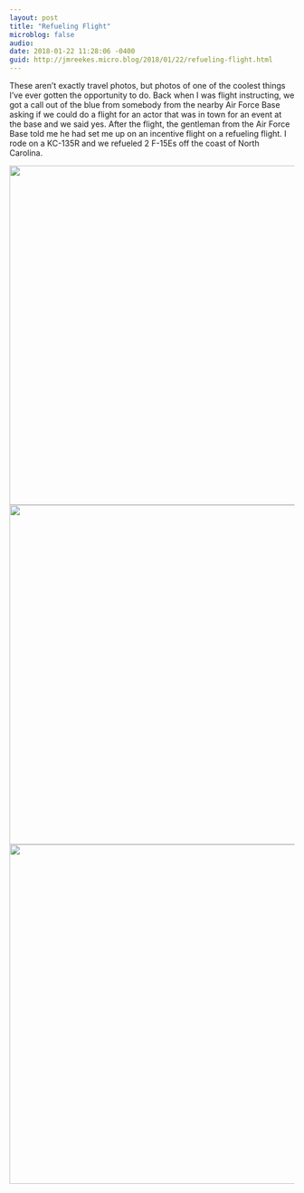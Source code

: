 ```yaml
---
layout: post
title: "Refueling Flight"
microblog: false
audio: 
date: 2018-01-22 11:28:06 -0400
guid: http://jmreekes.micro.blog/2018/01/22/refueling-flight.html
---
```

These aren’t exactly travel photos, but photos of one of the coolest things I’ve ever gotten the opportunity to do. Back when I was flight instructing, we got a call out of the blue from somebody from the nearby Air Force Base asking if we could do a flight for an actor that was in town for an event at the base and we said yes. After the flight, the gentleman from the Air Force Base told me he had set me up on an incentive flight on a refueling flight. I rode on a KC-135R and we refueled 2 F-15Es off the coast of North Carolina. 

<img src="http://www.jmreekes.com/uploads/2018/08f0a05e12.jpg" width="600" height="600" /><img src="http://www.jmreekes.com/uploads/2018/bc8019df86.jpg" width="600" height="600" /><img src="http://www.jmreekes.com/uploads/2018/877746e370.jpg" width="600" height="600" />
